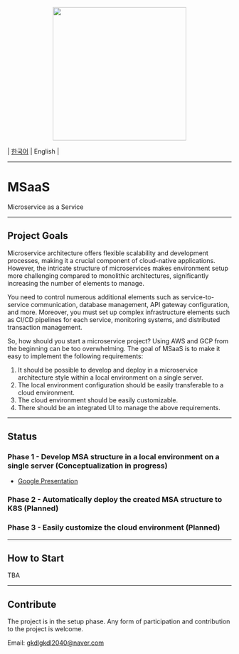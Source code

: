 <p align="center"><img src="https://github.com/user-attachments/assets/6800b983-11c0-4509-a5e2-4dbc08248e21" height="300px" width="300px" ></p>

| [한국어](https://github.com/MSaaS-Framework/MSaaS/blob/main/README.md) | English |

---

# MSaaS
Microservice as a Service

---

## Project Goals

Microservice architecture offers flexible scalability and development processes, making it a crucial component of cloud-native applications. However, the intricate structure of microservices makes environment setup more challenging compared to monolithic architectures, significantly increasing the number of elements to manage.

You need to control numerous additional elements such as service-to-service communication, database management, API gateway configuration, and more. Moreover, you must set up complex infrastructure elements such as CI/CD pipelines for each service, monitoring systems, and distributed transaction management.

So, how should you start a microservice project? Using AWS and GCP from the beginning can be too overwhelming. The goal of MSaaS is to make it easy to implement the following requirements:

1. It should be possible to develop and deploy in a microservice architecture style within a local environment on a single server.
2. The local environment configuration should be easily transferable to a cloud environment.
3. The cloud environment should be easily customizable.
4. There should be an integrated UI to manage the above requirements.

---

## Status

### Phase 1 - Develop MSA structure in a local environment on a single server (Conceptualization in progress)
- [Google Presentation](https://docs.google.com/presentation/d/1Pn_sIZzaloEOFWQTbgljlQDN4TfDoCU83-63zdzNnUU/edit#slide=id.p)

### Phase 2 - Automatically deploy the created MSA structure to K8S (Planned)

### Phase 3 - Easily customize the cloud environment (Planned)

---

## How to Start

TBA

---

## Contribute

The project is in the setup phase.
Any form of participation and contribution to the project is welcome.

Email: gkdlgkdl2040@naver.com
